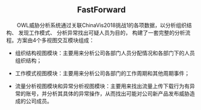 ## <center>FastForward
&emsp;&emsp;OWL威胁分析系统通过关联ChinaVis2018挑战1的各项数据，以分析组织结构、 发现工作模式、 分析异常找出可疑人员为目的， 构建了一套完整的分析流程。方案由4个多视图交互模块组成：       
- 组织结构视图模块：主要用来分析公司各部门人员分配情况和各部门下的人员组织结构；

- 工作模式视图模块：主要用来分析公司各部门的工作周期和其他周期事件；
- 流量分析视图模块和异常分析视图模块：主要用来找出流量上传下载行为有异常的账号，并分析其具体的异常操作，从而找出可能对公司新产品发布威胁造成的公司成员。  


